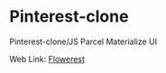 # Pinterest-clone
Pinterest-clone/JS Parcel Materialize UI

Web Link: [Flowerest](https://paparest.netlify.app/)
